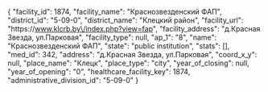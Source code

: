 {
    "facility_id": 1874,
    "facility_name": "Краснозвезденский ФАП",
    "district_id": "5-09-0",
    "district_name": "Клецкий район",
    "facility_url": "https:\/\/www.klcrb.by\/index.php?view=fap",
    "facility_address": "д.Красная Звезда, ул.Парковая",
    "facility_type": null,
    "ap_1": "8",
    "name": "Краснозвезденский ФАП",
    "state": "public institution",
    "stats": [],
    "med_id": 342,
    "address": "д.Красная Звезда, ул.Парковая",
    "coord_x_y": null,
    "place_name": "Клецк",
    "place_type": "city",
    "year_of_closing": null,
    "year_of_opening": "0",
    "healthcare_facility_key": 1874,
    "administrative_division_id": "5-09-0"
}